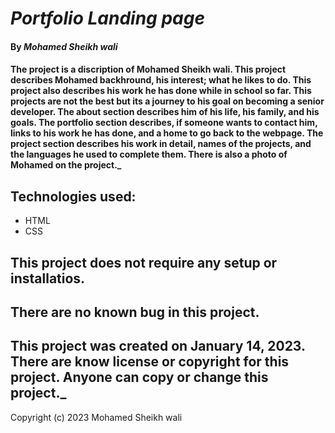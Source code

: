 # _Portfolio Landing page_


#### By _**Mohamed Sheikh wali**_

#### 
#### The project is a discription of Mohamed Sheikh wali. This project describes Mohamed backhround, his interest; what he likes to do. This project also describes his work he has done while in school so far. This projects are not the best but its a journey to his goal on becoming a senior developer. The about section describes him of his life, his family, and his goals. The portfolio section describes, if someone wants to contact him, links to his work he has done, and a home to go back to the webpage. The project section describes his work in detail, names of the projects, and the languages he used to complete them. There is also a photo of Mohamed on the project._

## Technologies used: 
* HTML
* CSS

## This project does not require any setup or installatios. 

## There are no known bug in this project.

## This project was created on January 14, 2023. There are know license or copyright for this project. Anyone can copy or change this project._


Copyright (c) 2023 Mohamed Sheikh wali

